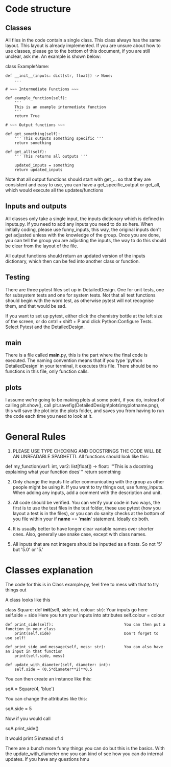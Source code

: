 # Code structure

## Classes

All files in the code contain a single class. This class always has the same layout. This layout is already implemented. If you are unsure about how to use classes, please go to the bottom of this document, if you are still unclear, ask me. An example is shown below:

class ExampleName:

    def __init__(inputs: dict[str, float]) -> None:
        ...

    # ~~~ Intermediate Functions ~~~

    def example_function(self):
        '''
        This is an example intermediate function
        '''
        return True

    # ~~~ Output functions ~~~ 

    def get_something(self):
        ''' This outputs something specific '''
        return something

    def get_all(self):
        ''' This returns all outputs '''

        updated_inputs = something
        return updated_inputs

Note that all output functions should start with get_... so that they are consistent and easy to use, you can have a get_specific_output or get_all, which would execute all the updates/functions

## Inputs and outputs

All classes only take a single input, the inputs dictionary which is defined in inputs.py. If you need to add any inputs you need to do so here. When initially coding, please use funny_inputs, this way, the original inputs don't get adjusted unless with the knowledge of the group. Once you are done, you can tell the group you are adjusting the inputs, the way to do this should be clear from the layout of the file. 

All output functions should return an updated version of the inputs dictionary, which then can be fed into another class or function. 

## Testing
There are three pytest files set up in DetailedDesign. One for unit tests, one for subsystem tests and one for system tests. Not that all test functions should begin with the word test, as otherwise pytest will not recognise them, and that would be sad.

If you want to set up pytest, either click the chemistry bottle at the left size of the screen, or do cntrl + shift + P and click Python:Configure Tests. Select Pytest and the DetailedDesign.

## __main__
There is a file called __main__.py, this is the part where the final code is executed. The naming convention means that if you type 'python DetailedDesign' in your terminal, it executes this file. There should be no functions in this file, only function calls.

## plots
I assume we're going to be making plots at some point, if you do, instead of calling plt.show(), call plt.savefig(DetailedDesign\plots\myplotname.png), this will save the plot into the plots folder, and saves you from having to run the code each time you need to look at it.

# General Rules

1. PLEASE USE TYPE CHECKING AND DOCSTRINGS THE CODE WILL BE AN UNREADABLE SPAGHETTI. All functions should look like this:

def my_function(var1: int, var2: list[float]) -> float:
    '''This is a docstring explaining what your function does'''
    return something

2. Only change the inputs file after communicating with the group as other people might be using it. If you want to try things out, use funny_inputs. When adding any inputs, add a comment with the description and unit. 

3. All code should be verified. You can verify your code in two ways, the first is to use the test files in the test folder, these use pytest (how you layout a test is in the files), or you can do sanity checks at the bottom of you file within your if __name__ == '__main__' statement. Ideally do both. 

4. It is usually better to have longer clear variable names over shorter ones. Also, generally use snake case, except with class names. 

5. All inputs that are not integers should be inputted as a floats. So not '5' but '5.0' or '5.'

# Classes explanation

The code for this is in Class example.py, feel free to mess with that to try things out

A class looks like this

class Square:
    def __init__(self, side: int, colour: str):         Your inputs go here
        self.side = side                                Here you turn your inputs into attributes
        self.colour = colour

    def print_side(self):                               You can then put a function in your class
        print(self.side)                                Don't forget to use self!

    def print_side_and_message(self, mess: str):        You can also have an input in that function
        print(self.side, mess)

    def update_with_diameter(self, diameter: int):
        self.side = (0.5*diameter**2)**0.5

You can then create an instance like this:

sqA = Square(4, 'blue')

You can change the attributes like this:

sqA.side = 5

Now if you would call

sqA.print_side()

It would print 5 instead of 4

There are a bunch more funny things you can do but this is the basics. With the update_with_diameter one you can kind of see how you can do internal updates. If you have any questions hmu






